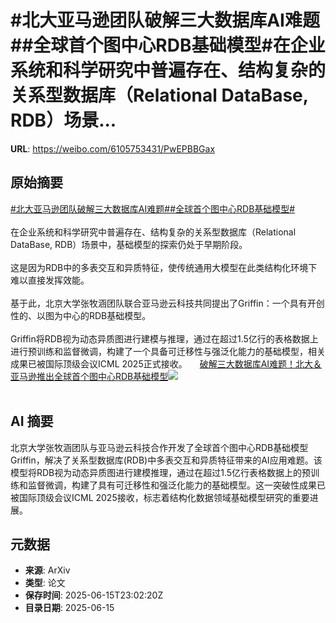 # #北大亚马逊团队破解三大数据库AI难题##全球首个图中心RDB基础模型#在企业系统和科学研究中普遍存在、结构复杂的关系型数据库（Relational DataBase, RDB）场景...

**URL**: https://weibo.com/6105753431/PwEPBBGax

## 原始摘要

<a href="https://m.weibo.cn/search?containerid=231522type%3D1%26t%3D10%26q%3D%23%E5%8C%97%E5%A4%A7%E4%BA%9A%E9%A9%AC%E9%80%8A%E5%9B%A2%E9%98%9F%E7%A0%B4%E8%A7%A3%E4%B8%89%E5%A4%A7%E6%95%B0%E6%8D%AE%E5%BA%93AI%E9%9A%BE%E9%A2%98%23&amp;extparam=%23%E5%8C%97%E5%A4%A7%E4%BA%9A%E9%A9%AC%E9%80%8A%E5%9B%A2%E9%98%9F%E7%A0%B4%E8%A7%A3%E4%B8%89%E5%A4%A7%E6%95%B0%E6%8D%AE%E5%BA%93AI%E9%9A%BE%E9%A2%98%23" data-hide=""><span class="surl-text">#北大亚马逊团队破解三大数据库AI难题#</span></a><a href="https://m.weibo.cn/search?containerid=231522type%3D1%26t%3D10%26q%3D%23%E5%85%A8%E7%90%83%E9%A6%96%E4%B8%AA%E5%9B%BE%E4%B8%AD%E5%BF%83RDB%E5%9F%BA%E7%A1%80%E6%A8%A1%E5%9E%8B%23&amp;extparam=%23%E5%85%A8%E7%90%83%E9%A6%96%E4%B8%AA%E5%9B%BE%E4%B8%AD%E5%BF%83RDB%E5%9F%BA%E7%A1%80%E6%A8%A1%E5%9E%8B%23" data-hide=""><span class="surl-text">#全球首个图中心RDB基础模型#</span></a><br><br>在企业系统和科学研究中普遍存在、结构复杂的关系型数据库（Relational DataBase, RDB）场景中，基础模型的探索仍处于早期阶段。<br><br>这是因为RDB中的多表交互和异质特征，使传统通用大模型在此类结构化环境下难以直接发挥效能。<br><br>基于此，北京大学张牧涵团队联合亚马逊云科技共同提出了Griffin：一个具有开创性的、以图为中心的RDB基础模型。<br><br>Griffin将RDB视为动态异质图进行建模与推理，通过在超过1.5亿行的表格数据上进行预训练和监督微调，构建了一个具备可迁移性与强泛化能力的基础模型，相关成果已被国际顶级会议ICML 2025正式接收。 <a href="https://weibo.com/ttarticle/p/show?id=2309405177834557014245" data-hide=""><span class="url-icon"><img style="width: 1rem;height: 1rem" src="https://h5.sinaimg.cn/upload/2015/09/25/3/timeline_card_small_article_default.png" referrerpolicy="no-referrer"></span><span class="surl-text">破解三大数据库AI难题！北大＆亚马逊推出全球首个图中心RDB基础模型</span></a><img style="" src="https://tvax1.sinaimg.cn/large/006Fd7o3ly1i2g35u7pc7j30k80bd759.jpg" referrerpolicy="no-referrer"><br><br>

## AI 摘要

北京大学张牧涵团队与亚马逊云科技合作开发了全球首个图中心RDB基础模型Griffin，解决了关系型数据库(RDB)中多表交互和异质特征带来的AI应用难题。该模型将RDB视为动态异质图进行建模推理，通过在超过1.5亿行表格数据上的预训练和监督微调，构建了具有可迁移性和强泛化能力的基础模型。这一突破性成果已被国际顶级会议ICML 2025接收，标志着结构化数据领域基础模型研究的重要进展。

## 元数据

- **来源**: ArXiv
- **类型**: 论文
- **保存时间**: 2025-06-15T23:02:20Z
- **目录日期**: 2025-06-15

